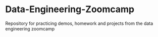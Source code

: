 # Data-Engineering-Zoomcamp
Repository for practicing demos, homework and projects from the data engineering zoomcamp
